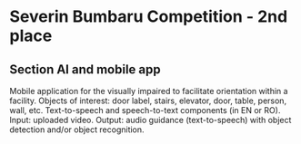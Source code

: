 # Severin Bumbaru Competition - 2nd place 
## Section AI and mobile app
Mobile application for the visually impaired to facilitate orientation within a facility. Objects of interest: door label, stairs, elevator, door, table, person, wall, etc. Text-to-speech and speech-to-text components (in EN or RO). Input: uploaded video. Output: audio guidance (text-to-speech) with object detection and/or object recognition.
